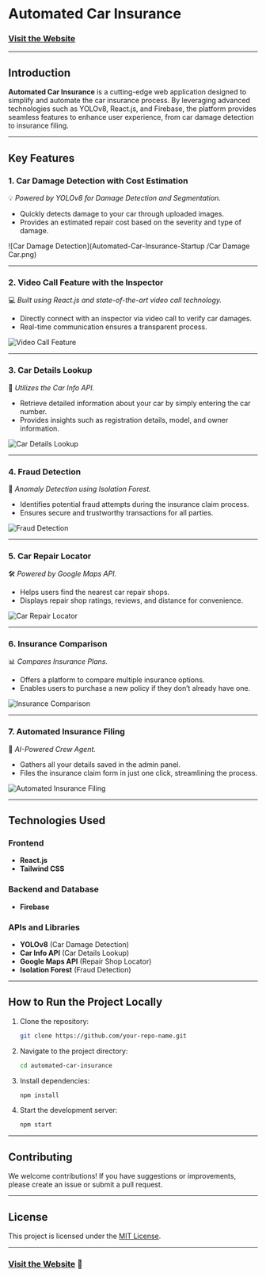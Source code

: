 # Automated Car Insurance

### [Visit the Website](https://automated-car-insurance-startup.netlify.app/)

---

## Introduction

**Automated Car Insurance** is a cutting-edge web application designed to simplify and automate the car insurance process. By leveraging advanced technologies such as YOLOv8, React.js, and Firebase, the platform provides seamless features to enhance user experience, from car damage detection to insurance filing.

---

## Key Features

### 1. **Car Damage Detection with Cost Estimation**
💡 *Powered by YOLOv8 for Damage Detection and Segmentation.*
- Quickly detects damage to your car through uploaded images.
- Provides an estimated repair cost based on the severity and type of damage.

![Car Damage Detection](Automated-Car-Insurance-Startup
/Car Damage Car.png)

---

### 2. **Video Call Feature with the Inspector**
💻 *Built using React.js and state-of-the-art video call technology.*
- Directly connect with an inspector via video call to verify car damages.
- Real-time communication ensures a transparent process.

![Video Call Feature](repo/images/video-call-feature.png)

---

### 3. **Car Details Lookup**
🔎 *Utilizes the Car Info API.*
- Retrieve detailed information about your car by simply entering the car number.
- Provides insights such as registration details, model, and owner information.

![Car Details Lookup](repo/images/car-details-lookup.png)

---

### 4. **Fraud Detection**
🚨 *Anomaly Detection using Isolation Forest.*
- Identifies potential fraud attempts during the insurance claim process.
- Ensures secure and trustworthy transactions for all parties.

![Fraud Detection](repo/images/fraud-detection.png)

---

### 5. **Car Repair Locator**
🛠️ *Powered by Google Maps API.*
- Helps users find the nearest car repair shops.
- Displays repair shop ratings, reviews, and distance for convenience.

![Car Repair Locator](repo/images/car-repair-locator.png)

---

### 6. **Insurance Comparison**
📊 *Compares Insurance Plans.*
- Offers a platform to compare multiple insurance options.
- Enables users to purchase a new policy if they don’t already have one.

![Insurance Comparison](repo/images/insurance-comparison.png)

---

### 7. **Automated Insurance Filing**
🤖 *AI-Powered Crew Agent.*
- Gathers all your details saved in the admin panel.
- Files the insurance claim form in just one click, streamlining the process.

![Automated Insurance Filing](repo/images/insurance-filing.png)

---

## Technologies Used

### Frontend
- **React.js**
- **Tailwind CSS**

### Backend and Database
- **Firebase**

### APIs and Libraries
- **YOLOv8** (Car Damage Detection)
- **Car Info API** (Car Details Lookup)
- **Google Maps API** (Repair Shop Locator)
- **Isolation Forest** (Fraud Detection)

---

## How to Run the Project Locally

1. Clone the repository:
   ```bash
   git clone https://github.com/your-repo-name.git
   ```

2. Navigate to the project directory:
   ```bash
   cd automated-car-insurance
   ```

3. Install dependencies:
   ```bash
   npm install
   ```

4. Start the development server:
   ```bash
   npm start
   ```

---

## Contributing
We welcome contributions! If you have suggestions or improvements, please create an issue or submit a pull request.

---

## License
This project is licensed under the [MIT License](LICENSE).

---

### [Visit the Website](https://automated-car-insurance-startup.netlify.app/) 🚗


